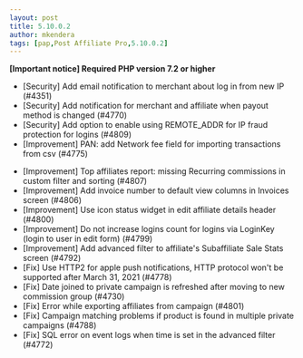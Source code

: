 ```yaml
---
layout: post
title: 5.10.0.2
author: mkendera
tags: [pap,Post Affiliate Pro,5.10.0.2]
---
```


**[Important notice] Required PHP version 7.2 or higher**

- [Security] Add email notification to merchant about log in from new IP (#4351)
- [Security] Add notification for merchant and affiliate when payout method is changed (#4770)
- [Security] Add option to enable using REMOTE_ADDR for IP fraud protection for logins (#4809)
- [Improvement] PAN: add Network fee field for importing transactions from csv (#4775)

<!--more-->

- [Improvement] Top affiliates report: missing Recurring commissions in custom filter and sorting (#4807)
- [Improvement] Add invoice number to default view columns in Invoices screen (#4806)
- [Improvement] Use icon status widget in edit affiliate details header (#4800)
- [Improvement] Do not increase logins count for logins via LoginKey (login to user in edit form) (#4799)
- [Improvement] Add advanced filter to affiliate's Subaffiliate Sale Stats screen (#4792)
- [Fix] Use HTTP2 for apple push notifications, HTTP protocol won't be supported after March 31, 2021 (#4778)
- [Fix] Date joined to private campaign is refreshed after moving to new commission group (#4730)
- [Fix] Error while exporting affiliates from campaign (#4801)
- [Fix] Campaign matching problems if product is found in multiple private campaigns (#4788)
- [Fix] SQL error on event logs when time is set in the advanced filter (#4772)
